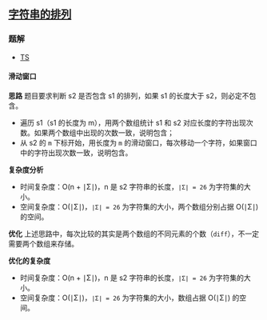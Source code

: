 ## [字符串的排列](https://leetcode.cn/problems/permutation-in-string/)
### 题解
+ [TS](../../ts/640/567.ts)

#### 滑动窗口
**思路**
题目要求判断 s2 是否包含 s1 的排列，如果 s1 的长度大于 s2，则必定不包含。
+ 遍历 s1（s1 的长度为 m），用两个数组统计 s1 和 s2 对应长度的字符出现次数。如果两个数组中出现的次数一致，说明包含；
+ 从 s2 的 `m` 下标开始，用长度为 `m` 的滑动窗口，每次移动一个字符，如果窗口中的字符出现次数一致，说明包含。

**复杂度分析**
+ 时间复杂度：O(n + ∣Σ∣)，n 是 s2 字符串的长度，`∣Σ∣ = 26` 为字符集的大小。
+ 空间复杂度：O(∣Σ∣)，`∣Σ∣ = 26` 为字符集的大小，两个数组分别占据 O(∣Σ∣) 的空间。

**优化**
上述思路中，每次比较的其实是两个数组的不同元素的个数（`diff`），不一定需要两个数组来存储。

**优化的复杂度**
+ 时间复杂度：O(n + ∣Σ∣)，n 是 s2 字符串的长度，`∣Σ∣ = 26` 为字符集的大小。
+ 空间复杂度：O(∣Σ∣)，`∣Σ∣ = 26` 为字符集的大小，数组占据 O(∣Σ∣) 的空间。